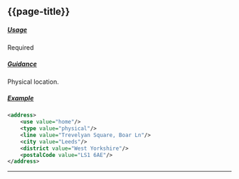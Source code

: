 ## {{page-title}}

<h5><ins>Usage</ins></h5>

<span class="mro-circle required" title="Required"></span> Required

<h5><ins>Guidance</ins></h5>

Physical location.

<h5><ins>Example</ins></h5>

```xml
<address>
    <use value="home"/>
    <type value="physical"/>
    <line value="Trevelyan Square, Boar Ln"/>
    <city value="Leeds"/>
    <district value="West Yorkshire"/>
    <postalCode value="LS1 6AE"/>
</address>  
```

---